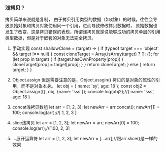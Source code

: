 ### 浅拷贝？

拷贝简单来说就是复制，
由于拷贝引用类型的数据（如对象）的时候，往往会导致原始对象和拷贝对象使用同一个引用，进而导致修改拷贝数据时，
原始数据也发生了改变，这是拷贝错误的表现，所谓浅拷贝就是说能够成功的拷贝单层的引用类型数据，但是对于嵌套的对象无法完全拷贝。

1. 手动实现
const shallowClone = (target) => {
  if (typeof target === 'object' && target !== null) {
    const cloneTarget = Array.isArray(target) ? []: {};
    for (let prop in target) {
      if (target.hasOwnProperty(prop)) {
          cloneTarget[prop] = target[prop];
      }
    }
    return cloneTarget;
  } else {
    return target;
  }
}

2. Object.assign
但是需要注意的是，Object.assgin() 拷贝的是对象的属性的引用，而不是对象本身。
let obj = { name: 'sy', age: 18 };
const obj2 = Object.assign({}, obj, {name: 'sss'});
console.log(obj2);//{ name: 'sss', age: 18 }

3. concat浅拷贝数组
let arr = [1, 2, 3];
let newArr = arr.concat();
newArr[1] = 100;
console.log(arr);//[ 1, 2, 3 ]

4. slice浅拷贝
let arr = [1, 2, 3];
let newArr = arr;
newArr[0] = 100;
console.log(arr);//[100, 2, 3]

5. ...展开运算符
let arr = [1, 2, 3];
let newArr = [...arr];//跟arr.slice()是一样的效果

